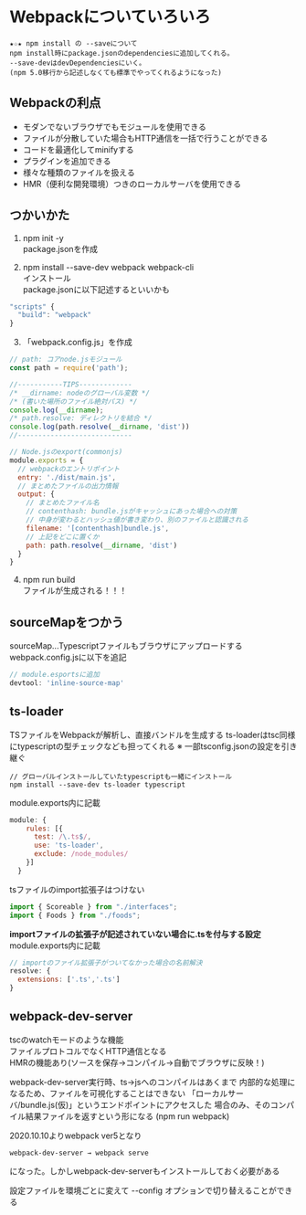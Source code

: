 # Webpackについていろいろ

```
★☆★ npm install の --saveについて
npm install時にpackage.jsonのdependenciesに追加してくれる。
--save-devはdevDependenciesにいく。
(npm 5.0移行から記述しなくても標準でやってくれるようになった)
```

## Webpackの利点
- モダンでないブラウザでもモジュールを使用できる
- ファイルが分散していた場合もHTTP通信を一括で行うことができる
- コードを最適化してminifyする
- プラグインを追加できる
- 様々な種類のファイルを扱える
- HMR（便利な開発環境）つきのローカルサーバを使用できる

## つかいかた
1. npm  init -y<br>
package.jsonを作成

2. npm install --save-dev webpack webpack-cli<br>
インストール<br>
package.jsonに以下記述するといいかも
```javascript
"scripts" {
  "build": "webpack"
}
```

3. 「webpack.config.js」を作成<br>
```javascript
// path: コアnode.jsモジュール
const path = require('path'); 

//-----------TIPS-------------
/* __dirname: nodeのグローバル変数 */
/* (書いた場所のファイル絶対パス) */
console.log(__dirname);
/* path.resolve: ディレクトリを結合 */
console.log(path.resolve(__dirname, 'dist'))
//----------------------------

// Node.jsのexport(commonjs)
module.exports = {
  // webpackのエントリポイント
  entry: './dist/main.js',
  // まとめたファイルの出力情報 
  output: {
    // まとめたファイル名
    // contenthash: bundle.jsがキャッシュにあった場合への対策
    // 中身が変わるとハッシュ値が書き変わり、別のファイルと認識される
    filename: '[contenthash]bundle.js',
    // 上記をどこに置くか
    path: path.resolve(__dirname, 'dist')
  }
}
```

4. npm run build<br>
ファイルが生成される！！！

## sourceMapをつかう
sourceMap...Typescriptファイルもブラウザにアップロードする
webpack.config.jsに以下を追記
```javascript
// module.esportsに追加
devtool: 'inline-source-map'
```

## ts-loader
TSファイルをWebpackが解析し、直接バンドルを生成する
ts-loaderはtsc同様にtypescriptの型チェックなども担ってくれる
※ 一部tsconfig.jsonの設定を引き継ぐ
```
// グローバルインストールしていたtypescriptも一緒にインストール
npm install --save-dev ts-loader typescript 
```
module.exports内に記載
```javascript
module: {
    rules: [{
      test: /\.ts$/,
      use: 'ts-loader',
      exclude: /node_modules/
    }]
  }
```

tsファイルのimport拡張子はつけない
``` typescript
import { Scoreable } from "./interfaces";
import { Foods } from "./foods";
```

**importファイルの拡張子が記述されていない場合に.tsを付与する設定**<br>
module.exports内に記載
```javascript
// importのファイル拡張子がついてなかった場合の名前解決
resolve: {
  extensions: ['.ts','.ts']
}
```

## webpack-dev-server
tscのwatchモードのような機能<br>
ファイルプロトコルでなくHTTP通信となる<br>
HMRの機能あり(ソースを保存→コンパイル→自動でブラウザに反映！)

webpack-dev-server実行時、ts→jsへのコンパイルはあくまで
内部的な処理になるため、ファイルを可視化することはできない
「ローカルサーバ/bundle.js(仮)」というエンドポイントにアクセスした
場合のみ、そのコンパイル結果ファイルを返すという形になる
(npm run webpack)

2020.10.10よりwebpack ver5となり
```
webpack-dev-server → webpack serve
```
 になった。しかしwebpack-dev-serverもインストールしておく必要がある

 設定ファイルを環境ごとに変えて --config オプションで切り替えることができる